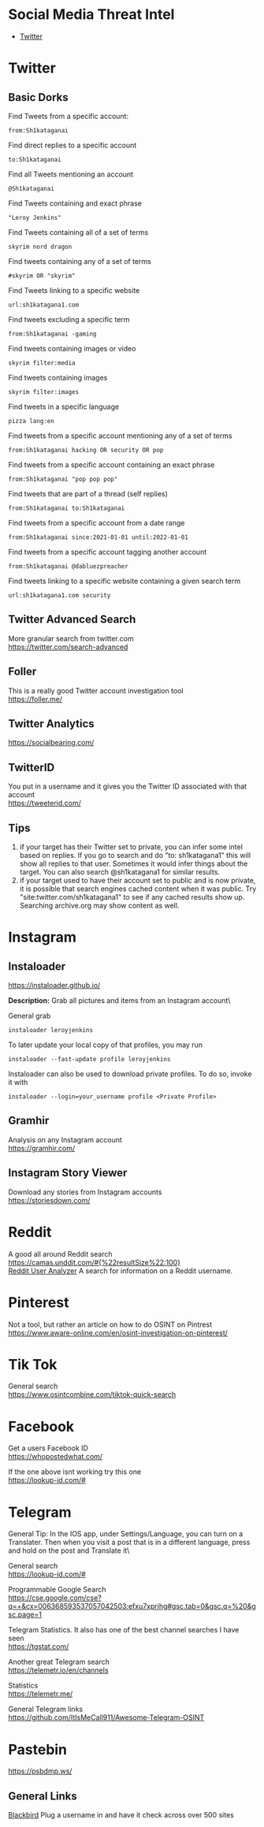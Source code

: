 # Social Media Threat Intel
- [Twitter](#twitter)


# Twitter

## Basic Dorks

Find Tweets from a specific account:

```
from:Sh1kataganai
```

Find direct replies to a specific account

```
to:Sh1kataganai
```

Find all Tweets mentioning an account

```
@Sh1kataganai
```

Find Tweets containing and exact phrase

```
"Leroy Jenkins"
```

Find Tweets containing all of a set of terms

```
skyrim nord dragon
```

Find tweets containing any of a set of terms

```
#skyrim OR "skyrim"
```

Find Tweets linking to a specific website

```
url:sh1katagana1.com
```

Find tweets excluding a specific term

```
from:Sh1kataganai -gaming
```

Find tweets containing images or video

```
skyrim filter:media
```

Find tweets containing images

```
skyrim filter:images
```

Find tweets in a specific language

```
pizza lang:en
```

Find tweets from a specific account mentioning any of a set of terms

```
from:Sh1kataganai hacking OR security OR pop
```

Find tweets from a specific account containing an exact phrase

```
from:Sh1kataganai "pop pop pop"
```

Find tweets that are part of a thread (self replies)

```
from:Sh1kataganai to:Sh1kataganai
```

Find tweets from a specific account from a date range

```
from:Sh1kataganai since:2021-01-01 until:2022-01-01
```

Find tweets from a specific account tagging another account

```
from:Sh1kataganai @dabluezpreacher
```

Find tweets linking to a specific website containing a given search term

```
url:sh1katagana1.com security
```


## Twitter Advanced Search

More granular search from twitter.com\
https://twitter.com/search-advanced

## Foller

This is a really good Twitter account investigation tool\
https://foller.me/

## Twitter Analytics

https://socialbearing.com/

## TwitterID

You put in a username and it gives you the Twitter ID associated with that account\
https://tweeterid.com/

## Tips
1. if your target has their Twitter set to private, you can infer some intel based on replies. If you go to search and do "to: sh1katagana1" this will show all replies to that user. Sometimes it would infer things about the target. You can also search @sh1katagana1 for similar results.
2. if your target used to have their account set to public and is now private, it is possible that search engines cached content when it was public. Try "site:twitter.com/sh1katagana1" to see if any cached results show up. Searching archive.org may show content as well.

# Instagram

## Instaloader

https://instaloader.github.io/

**Description:** 
Grab all pictures and items from an Instagram account\

General grab

```
instaloader leroyjenkins
```

To later update your local copy of that profiles, you may run

```
instaloader --fast-update profile leroyjenkins
```

Instaloader can also be used to download private profiles. To do so, invoke it with

```
instaloader --login=your_username profile <Private Profile>
```


## Gramhir

Analysis on any Instagram account\
https://gramhir.com/

## Instagram Story Viewer

Download any stories from Instagram accounts\
https://storiesdown.com/


# Reddit

A good all around Reddit search\
https://camas.unddit.com/#{%22resultSize%22:100} \
[Reddit User Analyzer](https://reddit-user-analyser.netlify.app) A search for information on a Reddit username.

# Pinterest

Not a tool, but rather an article on how to do OSINT on Pintrest\
https://www.aware-online.com/en/osint-investigation-on-pinterest/

# Tik Tok

General search\
https://www.osintcombine.com/tiktok-quick-search


# Facebook

Get a users Facebook ID\
https://whopostedwhat.com/

If the one above isnt working try this one\
https://lookup-id.com/#


# Telegram

General Tip: In the IOS app, under Settings/Language, you can turn on a Translater. Then when you visit a post that is in a different language, press and hold on the post and Translate it\

General search\
https://lookup-id.com/#

Programmable Google Search\
https://cse.google.com/cse?q=+&cx=006368593537057042503:efxu7xprihg#gsc.tab=0&gsc.q=%20&gsc.page=1

Telegram Statistics. It also has one of the best channel searches I have seen\
https://tgstat.com/

Another great Telegram search\
https://telemetr.io/en/channels

Statistics\
https://telemetr.me/

General Telegram links\
https://github.com/ItIsMeCall911/Awesome-Telegram-OSINT


# Pastebin

https://psbdmp.ws/ 

## General Links
[Blackbird](https://blackbird-osint.herokuapp.com/) Plug a username in and have it check across over 500 sites


